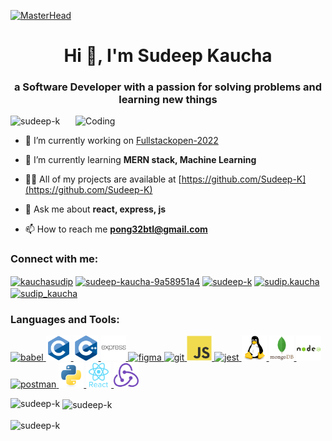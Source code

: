 [![MasterHead](https://pbs.twimg.com/media/DQlOsZyVAAAXfAx?format=jpg&name=large)](https://github.com/Sudeep-K)

<h1 align="center">Hi 👋, I'm Sudeep Kaucha</h1>
<h3 align="center">a Software Developer with a passion for solving problems and learning new things</h3>

<img align="right" alt="Coding" width="400" src="https://i0.wp.com/i.giphy.com/media/137EaR4vAOCn1S/giphy-downsized.gif?w=770&ssl=1">

<p align="left"> <img src="https://komarev.com/ghpvc/?username=sudeep-k&label=Profile%20views&color=0e75b6&style=flat" alt="sudeep-k" /> </p>

- 🔭 I’m currently working on [Fullstackopen-2022](https://github.com/Sudeep-K/Fullstackopen-2022)

- 🌱 I’m currently learning **MERN stack, Machine Learning**

- 👨‍💻 All of my projects are available at [https://github.com/Sudeep-K](https://github.com/Sudeep-K)

- 💬 Ask me about **react, express, js**

- 📫 How to reach me **pong32btl@gmail.com**

<h3 align="left">Connect with me:</h3>
<p align="left">
<a href="https://twitter.com/kauchasudip" target="blank"><img align="center" src="https://raw.githubusercontent.com/rahuldkjain/github-profile-readme-generator/master/src/images/icons/Social/twitter.svg" alt="kauchasudip" height="30" width="40" /></a>
<a href="https://linkedin.com/in/sudeep-kaucha-9a58951a4" target="blank"><img align="center" src="https://raw.githubusercontent.com/rahuldkjain/github-profile-readme-generator/master/src/images/icons/Social/linked-in-alt.svg" alt="sudeep-kaucha-9a58951a4" height="30" width="40" /></a>
<a href="https://stackoverflow.com/users/sudeep-k" target="blank"><img align="center" src="https://raw.githubusercontent.com/rahuldkjain/github-profile-readme-generator/master/src/images/icons/Social/stack-overflow.svg" alt="sudeep-k" height="30" width="40" /></a>
<a href="https://fb.com/sudip.kaucha" target="blank"><img align="center" src="https://raw.githubusercontent.com/rahuldkjain/github-profile-readme-generator/master/src/images/icons/Social/facebook.svg" alt="sudip.kaucha" height="30" width="40" /></a>
<a href="https://instagram.com/sudip_kaucha" target="blank"><img align="center" src="https://raw.githubusercontent.com/rahuldkjain/github-profile-readme-generator/master/src/images/icons/Social/instagram.svg" alt="sudip_kaucha" height="30" width="40" /></a>
</p>

<h3 align="left">Languages and Tools:</h3>
<p align="left"> <a href="https://babeljs.io/" target="_blank" rel="noreferrer"> <img src="https://www.vectorlogo.zone/logos/babeljs/babeljs-icon.svg" alt="babel" width="40" height="40"/> </a> <a href="https://www.cprogramming.com/" target="_blank" rel="noreferrer"> <img src="https://raw.githubusercontent.com/devicons/devicon/master/icons/c/c-original.svg" alt="c" width="40" height="40"/> </a> <a href="https://www.w3schools.com/cpp/" target="_blank" rel="noreferrer"> <img src="https://raw.githubusercontent.com/devicons/devicon/master/icons/cplusplus/cplusplus-original.svg" alt="cplusplus" width="40" height="40"/> </a> <a href="https://expressjs.com" target="_blank" rel="noreferrer"> <img src="https://raw.githubusercontent.com/devicons/devicon/master/icons/express/express-original-wordmark.svg" alt="express" width="40" height="40"/> </a> <a href="https://www.figma.com/" target="_blank" rel="noreferrer"> <img src="https://www.vectorlogo.zone/logos/figma/figma-icon.svg" alt="figma" width="40" height="40"/> </a> <a href="https://git-scm.com/" target="_blank" rel="noreferrer"> <img src="https://www.vectorlogo.zone/logos/git-scm/git-scm-icon.svg" alt="git" width="40" height="40"/> </a> <a href="https://developer.mozilla.org/en-US/docs/Web/JavaScript" target="_blank" rel="noreferrer"> <img src="https://raw.githubusercontent.com/devicons/devicon/master/icons/javascript/javascript-original.svg" alt="javascript" width="40" height="40"/> </a> <a href="https://jestjs.io" target="_blank" rel="noreferrer"> <img src="https://www.vectorlogo.zone/logos/jestjsio/jestjsio-icon.svg" alt="jest" width="40" height="40"/> </a> <a href="https://www.linux.org/" target="_blank" rel="noreferrer"> <img src="https://raw.githubusercontent.com/devicons/devicon/master/icons/linux/linux-original.svg" alt="linux" width="40" height="40"/> </a> <a href="https://www.mongodb.com/" target="_blank" rel="noreferrer"> <img src="https://raw.githubusercontent.com/devicons/devicon/master/icons/mongodb/mongodb-original-wordmark.svg" alt="mongodb" width="40" height="40"/> </a> <a href="https://nodejs.org" target="_blank" rel="noreferrer"> <img src="https://raw.githubusercontent.com/devicons/devicon/master/icons/nodejs/nodejs-original-wordmark.svg" alt="nodejs" width="40" height="40"/> </a> <a href="https://postman.com" target="_blank" rel="noreferrer"> <img src="https://www.vectorlogo.zone/logos/getpostman/getpostman-icon.svg" alt="postman" width="40" height="40"/> </a> <a href="https://www.python.org" target="_blank" rel="noreferrer"> <img src="https://raw.githubusercontent.com/devicons/devicon/master/icons/python/python-original.svg" alt="python" width="40" height="40"/> </a> <a href="https://reactjs.org/" target="_blank" rel="noreferrer"> <img src="https://raw.githubusercontent.com/devicons/devicon/master/icons/react/react-original-wordmark.svg" alt="react" width="40" height="40"/> </a> <a href="https://redux.js.org" target="_blank" rel="noreferrer"> <img src="https://raw.githubusercontent.com/devicons/devicon/master/icons/redux/redux-original.svg" alt="redux" width="40" height="40"/> </a> </p>

<p><img align="left" src="https://github-readme-stats.vercel.app/api/top-langs?username=sudeep-k&show_icons=true&locale=en&layout=compact" alt="sudeep-k" /></p>

<p>&nbsp;<img align="center" src="https://github-readme-stats.vercel.app/api?username=sudeep-k&show_icons=true&locale=en" alt="sudeep-k" /></p>

<p><img align="center" src="https://github-readme-streak-stats.herokuapp.com/?user=sudeep-k&" alt="sudeep-k" /></p>
